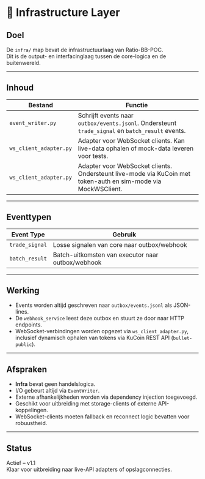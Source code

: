 # 🔧 Infrastructure Layer

## Doel

De `infra/` map bevat de infrastructuurlaag van Ratio-BB-POC.  
Dit is de output- en interfacinglaag tussen de core-logica en de buitenwereld.

---

## Inhoud

| Bestand | Functie |
|----------|--------|
| `event_writer.py` | Schrijft events naar `outbox/events.jsonl`. Ondersteunt `trade_signal` en `batch_result` events. |
| `ws_client_adapter.py` | Adapter voor WebSocket clients. Kan live-data ophalen of mock-data leveren voor tests. |
| `ws_client_adapter.py` | Adapter voor WebSocket clients. Ondersteunt live-mode via KuCoin met token-auth en sim-mode via MockWSClient. |

---

## Eventtypen

| Event Type | Gebruik |
|------------|---------|
| `trade_signal` | Losse signalen van core naar outbox/webhook |
| `batch_result` | Batch-uitkomsten van executor naar outbox/webhook |

---

## Werking

- Events worden altijd geschreven naar `outbox/events.jsonl` als JSON-lines.
- De `webhook_service` leest deze outbox en stuurt ze door naar HTTP endpoints.
- WebSocket-verbindingen worden opgezet via `ws_client_adapter.py`, inclusief dynamisch ophalen van tokens via KuCoin REST API (`bullet-public`).

---

## Afspraken

- **Infra** bevat geen handelslogica.
- I/O gebeurt altijd via `EventWriter`.
- Externe afhankelijkheden worden via dependency injection toegevoegd.
- Geschikt voor uitbreiding met storage-clients of externe API-koppelingen.
- WebSocket-clients moeten fallback en reconnect logic bevatten voor robuustheid.

---

## Status

Actief – v1.1  
Klaar voor uitbreiding naar live-API adapters of opslagconnecties.